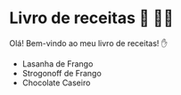 # Livro de receitas :book: :man_cook: 

Olá! Bem-vindo ao meu livro de receitas! :hand:

- Lasanha de Frango
- Strogonoff de Frango
- Chocolate Caseiro